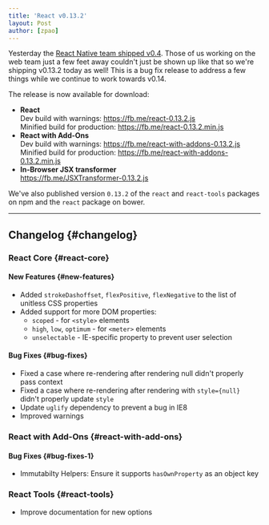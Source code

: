 ```yaml
---
title: 'React v0.13.2'
layout: Post
author: [zpao]
---
```


Yesterday the [React Native team shipped v0.4](/blog/2015/04/17/react-native-v0.4.html). Those of us working on the web team just a few feet away couldn't just be shown up like that so we're shipping v0.13.2 today as well! This is a bug fix release to address a few things while we continue to work towards v0.14.

The release is now available for download:

- **React**  
  Dev build with warnings: <https://fb.me/react-0.13.2.js>  
  Minified build for production: <https://fb.me/react-0.13.2.min.js>
- **React with Add-Ons**  
  Dev build with warnings: <https://fb.me/react-with-addons-0.13.2.js>  
  Minified build for production: <https://fb.me/react-with-addons-0.13.2.min.js>
- **In-Browser JSX transformer**  
  <https://fb.me/JSXTransformer-0.13.2.js>

We've also published version `0.13.2` of the `react` and `react-tools` packages on npm and the `react` package on bower.

---

## Changelog {#changelog}

### React Core {#react-core}

#### New Features {#new-features}

- Added `strokeDashoffset`, `flexPositive`, `flexNegative` to the list of unitless CSS properties
- Added support for more DOM properties:
  - `scoped` - for `<style>` elements
  - `high`, `low`, `optimum` - for `<meter>` elements
  - `unselectable` - IE-specific property to prevent user selection

#### Bug Fixes {#bug-fixes}

- Fixed a case where re-rendering after rendering null didn't properly pass context
- Fixed a case where re-rendering after rendering with `style={null}` didn't properly update `style`
- Update `uglify` dependency to prevent a bug in IE8
- Improved warnings

### React with Add-Ons {#react-with-add-ons}

#### Bug Fixes {#bug-fixes-1}

- Immutabilty Helpers: Ensure it supports `hasOwnProperty` as an object key

### React Tools {#react-tools}

- Improve documentation for new options
